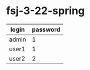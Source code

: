 # fsj-3-22-spring

| login | password |
|-------|----------|
| admin | 1        |
| user1 | 1        |
| user2 | 2        |

